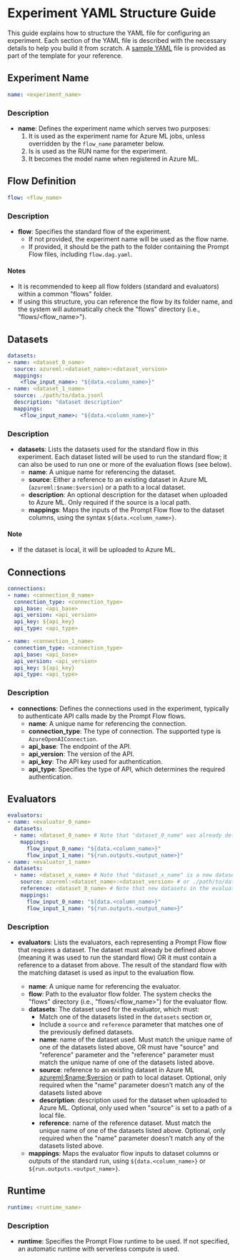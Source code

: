 # Experiment YAML Structure Guide

This guide explains how to structure the YAML file for configuring an experiment.
Each section of the YAML file is described with the necessary details to help you build it from scratch.
A [sample YAML](/promptflow/experiment.yaml) file is provided as part of the template for your reference.

## Experiment Name

```yaml
name: <experiment_name>
```

### Description

- **name**: Defines the experiment name which serves two purposes:
  1. It is used as the experiment name for Azure ML jobs, unless overridden by the `flow_name` parameter below.
  1. Is is used as the RUN name for the experiment.
  1. It becomes the model name when registered in Azure ML.

## Flow Definition

```yaml
flow: <flow_name>
```

### Description

- **flow**: Specifies the standard flow of the experiment.
  - If not provided, the experiment name will be used as the flow name.
  - If provided, it should be the path to the folder containing the Prompt Flow files, including `flow.dag.yaml`.

#### Notes

- It is recommended to keep all flow folders (standard and evaluators) within a common "flows" folder.
- If using this structure, you can reference the flow by its folder name, and the system will automatically check the "flows" directory (i.e., "flows/<flow_name>").

## Datasets

```yaml
datasets:
- name: <dataset_0_name>
  source: azureml:<dataset_name>:<dataset_version>
  mappings:
    <flow_input_name>: "${data.<column_name>}"
- name: <dataset_1_name>
  source: ./path/to/data.jsonl
  description: "dataset description"
  mappings:
    <flow_input_name>: "${data.<column_name>}"
```

### Description

- **datasets**: Lists the datasets used for the standard flow in this experiment. Each dataset listed will be used to run the standard flow; it can also be used to run one or more of the evaluation flows (see below).
  - **name**: A unique name for referencing the dataset.
  - **source**: Either a reference to an existing dataset in Azure ML (`azureml:$name:$version`) or a path to a local dataset.
  - **description**: An optional description for the dataset when uploaded to Azure ML. Only required if the source is a local path.
  - **mappings**: Maps the inputs of the Prompt Flow flow to the dataset columns, using the syntax `${data.<column_name>}`.

#### Note

- If the dataset is local, it will be uploaded to Azure ML.

## Connections

```yaml
connections:
- name: <connection_0_name>
  connection_type: <connection_type>
  api_base: <api_base>
  api_version: <api_version>
  api_key: ${api_key}
  api_type: <api_type>

- name: <connection_1_name>
  connection_type: <connection_type>
  api_base: <api_base>
  api_version: <api_version>
  api_key: ${api_key}
  api_type: <api_type>
```

### Description

- **connections**: Defines the connections used in the experiment, typically to authenticate API calls made by the Prompt Flow flows.
  - **name**: A unique name for referencing the connection.
  - **connection_type**: The type of connection. The supported type is `AzureOpenAIConnection`.
  - **api_base**: The endpoint of the API.
  - **api_version**: The version of the API.
  - **api_key**: The API key used for authentication.
  - **api_type**: Specifies the type of API, which determines the required authentication.

## Evaluators

```yaml
evaluators:
- name: <evaluator_0_name>
  datasets:
  - name: <dataset_0_name> # Note that "dataset_0_name" was already defined in the "datasets" block
    mappings:
      flow_input_0_name: "${data.<column_name>}"
      flow_input_1_name: "${run.outputs.<output_name>}"
- name: <evaluator_1_name>
  datasets:
  - name: <dataset_x_name> # Note that "dataset_x_name" is a new dataset
    source: azureml:<dataset_name>:<dataset_version> # or ./path/to/data.jsonl
    reference: <dataset_0_name> # Note that new datasets in the evaluation block must reference an already existing dataset
    mappings:
      flow_input_0_name: "${data.<column_name>}"
      flow_input_1_name: "${run.outputs.<output_name>}"
```

### Description

- **evaluators**: Lists the evaluators, each representing a Prompt Flow flow that requires a dataset. The dataset must already be defined above (meaning it was used to run the standard flow) OR it must contain a reference to a dataset from above. The result of the standard flow with the matching dataset is used as input to the evaluation flow.

  - **name**: A unique name for referencing the evaluator.
  - **flow**: Path to the evaluator flow folder. The system checks the "flows" directory  (i.e., "flows/<flow_name>") for the evaluator flow.
  - **datasets**: The dataset used for the evaluator, which must:
    - Match one of the datasets listed in the `datasets` section or,
    - Include a `source` and `reference` parameter that matches one of the previously defined datasets.
    - **name**: name of the dataset used. Must match the unique name of one of the datasets listed above, OR must have "source" and "reference" parameter and the "reference" parameter must match the unique name of one of the datasets listed above.
    - **source**: reference to an existing dataset in Azure ML <azureml:$name:$version> or path to local dataset. Optional, only required when the "name" parameter doesn't match any of the datasets listed above
    - **description**: description used for the dataset when uploaded to Azure ML. Optional, only used when "source" is set to a path of a local file.
    - **reference**: name of the reference dataset. Must match the unique name of one of the datasets listed above.  Optional, only required when the "name" parameter doesn't match any of the datasets listed above.
  - **mappings**: Maps the evaluator flow inputs to dataset columns or outputs of the standard run, using `${data.<column_name>}` or `${run.outputs.<output_name>}`.

## Runtime

```yaml
runtime: <runtime_name>
```

### Description

- **runtime**: Specifies the Prompt Flow runtime to be used. If not specified, an automatic runtime with serverless compute is used.
